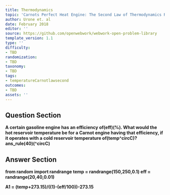 ```yaml
---
title: Thermodynamics
topic: 'Carnots Perfect Heat Engine: The Second Law of Thermodynamics Restated'
author: Urone et. al
date: February 2018
editor: ''
source: https://github.com/openwebwork/webwork-open-problem-library
template_version: 1.1
type: ''
difficulty:
- TBD
randomization:
- TBD
taxonomy:
- TBD
tags:
- temperatureCarnotlawsecond
outcomes:
- TBD
assets: ''
---
```


## Question Section 

<b>
A certain gasoline engine has an efficiency of(eff)(%). What would the hot reservoir temperature be for a Carnot engine having that efficiency, if it operates with a cold reservoir temperature of(temp^circC)?
ans_rule(40)(^circC)



## Answer Section

from random import randrange
temp = randrange(150,250,0.1)
eff = randrange(20,40,0.01)

A1 = (temp+273.15)/((1)-(eff/100))-273.15